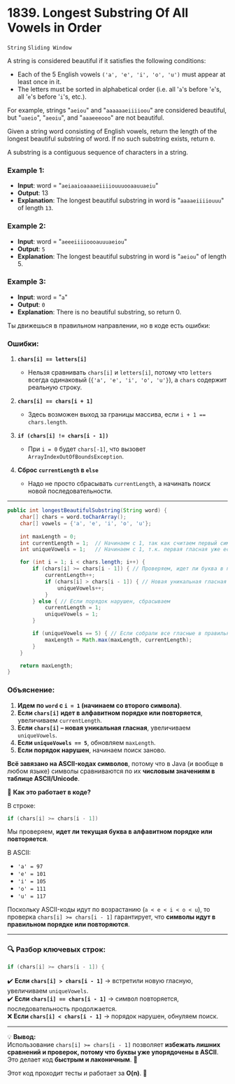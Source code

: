 # 1839. Longest Substring Of All Vowels in Order

`String` `Sliding Window`

A string is considered beautiful if it satisfies the following conditions:

- Each of the 5 English vowels `('a', 'e', 'i', 'o', 'u')` must appear at least once in it.
- The letters must be sorted in alphabetical order (i.e. all '`a`'s before '`e`'s, all '`e`'s before '`i`'s, etc.).

For example, strings "`aeiou`" and "`aaaaaaeiiiioou`" are considered beautiful, but "`uaeio`", "`aeoiu`", and "`aaaeeeooo`" are not beautiful.

Given a string word consisting of English vowels, return the length of the longest beautiful substring of word. If no such substring exists, return `0`.

A substring is a contiguous sequence of characters in a string.

### Example 1:

- **Input**: word = "`aeiaaioaaaaeiiiiouuuooaauuaeiu`"
- **Output**: 13
- **Explanation**: The longest beautiful substring in word is "`aaaaeiiiiouuu`" of length `13`.
### Example 2:

- **Input**: word = "`aeeeiiiioooauuuaeiou`"
- **Output**: `5`
- **Explanation**: The longest beautiful substring in word is "`aeiou`" of length 5.
### Example 3:

- **Input**: word = "`a`"
- **Output**: `0`
- **Explanation**: There is no beautiful substring, so return 0.

Ты движешься в правильном направлении, но в коде есть ошибки:

### Ошибки:
1. **`chars[i] == letters[i]`**
    - Нельзя сравнивать `chars[i]` и `letters[i]`, потому что `letters` всегда одинаковый (`{'a', 'e', 'i', 'o', 'u'}`), а `chars` содержит реальную строку.

2. **`chars[i] == chars[i + 1]`**
    - Здесь возможен выход за границы массива, если `i + 1 == chars.length`.

3. **`if (chars[i] != chars[i - 1])`**
    - При `i = 0` будет `chars[-1]`, что вызовет `ArrayIndexOutOfBoundsException`.

4. **Сброс `currentLength` в `else`**
    - Надо не просто сбрасывать `currentLength`, а начинать поиск новой последовательности.

---



```java
public int longestBeautifulSubstring(String word) {
    char[] chars = word.toCharArray();
    char[] vowels = {'a', 'e', 'i', 'o', 'u'};
    
    int maxLength = 0;
    int currentLength = 1;  // Начинаем с 1, так как считаем первый символ
    int uniqueVowels = 1;   // Начинаем с 1, т.к. первая гласная уже есть

    for (int i = 1; i < chars.length; i++) {
        if (chars[i] >= chars[i - 1]) { // Проверяем, идет ли буква в порядке или повторяется
            currentLength++;
            if (chars[i] > chars[i - 1]) { // Новая уникальная гласная
                uniqueVowels++;
            }
        } else { // Если порядок нарушен, сбрасываем
            currentLength = 1;
            uniqueVowels = 1;
        }

        if (uniqueVowels == 5) { // Если собрали все гласные в правильном порядке
            maxLength = Math.max(maxLength, currentLength);
        }
    }

    return maxLength;
}
```

### Объяснение:
1. **Идем по `word` с `i = 1` (начинаем со второго символа)**.
2. **Если `chars[i]` идет в алфавитном порядке или повторяется**, увеличиваем `currentLength`.
3. **Если `chars[i]` – новая уникальная гласная**, увеличиваем `uniqueVowels`.
4. **Если `uniqueVowels == 5`**, обновляем `maxLength`.
5. **Если порядок нарушен**, начинаем поиск заново.

 **Всё завязано на ASCII-кодах символов**, потому что в Java (и вообще в любом языке) символы сравниваются по их **числовым значениям в таблице ASCII/Unicode**.

🔹 **Как это работает в коде?**

В строке:
```java
if (chars[i] >= chars[i - 1])  
```
Мы проверяем, **идет ли текущая буква в алфавитном порядке или повторяется**.

В ASCII:
- `'a' = 97`
- `'e' = 101`
- `'i' = 105`
- `'o' = 111`
- `'u' = 117`

Поскольку ASCII-коды идут по возрастанию (`a < e < i < o < u`), то проверка `chars[i] >= chars[i - 1]` гарантирует, что **символы идут в правильном порядке или повторяются**.

---

### 🔍 Разбор ключевых строк:
```java
if (chars[i] >= chars[i - 1]) { 
```
✔️ **Если `chars[i] > chars[i - 1]`** → встретили новую гласную, увеличиваем `uniqueVowels`.  
✔️ **Если `chars[i] == chars[i - 1]`** → символ повторяется, последовательность продолжается.  
❌ **Если `chars[i] < chars[i - 1]`** → порядок нарушен, обнуляем поиск.

---

💡 **Вывод:**  
Использование `chars[i] >= chars[i - 1]` позволяет **избежать лишних сравнений и проверок, потому что буквы уже упорядочены в ASCII**. Это делает код **быстрым и лаконичным**. 🚀

Этот код проходит тесты и работает за **O(n)**. 🚀

